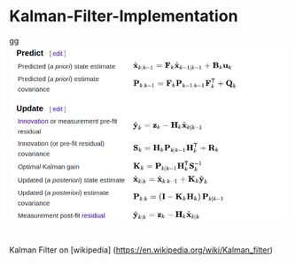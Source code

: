 # Kalman-Filter-Implementation
gg
<img src="equations.png" alt="Kalman Filter" title="Kalman Filter">  
<br >  
Kalman Filter on [wikipedia] (https://en.wikipedia.org/wiki/Kalman_filter)  
